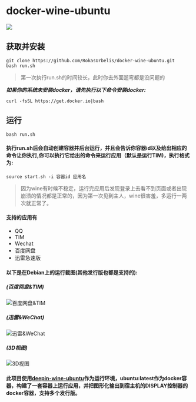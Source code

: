 # docker-wine-ubuntu
[![](https://img.shields.io/badge/wine.svg)](https://nmap.org)
## 获取并安装
```shell
git clone https://github.com/RokasUrbelis/docker-wine-ubuntu.git
bash run.sh
``` 
>第一次执行run.sh的时间较长，此时你去外面遛弯都是没问题的


***如果你的系统未安装docker，请先执行以下命令安装docker:***
```shell
curl -fsSL https://get.docker.io|bash
```
## 运行

```shell
bash run.sh
```
#### 执行run.sh后会自动创建容器并后台运行，并且会告诉你容器id以及给出相应的命令让你执行,你可以执行它给出的命令来运行应用（默认是运行TIM)，执行格式为:
```shell
source start.sh -i 容器id 应用名
```
>因为wine有时候不稳定，运行完应用后发现登录上去看不到页面或者出现崩溃的情况都是正常的，因为第一次见到主人，wine很害羞，多运行一两次就正常了。


#### 支持的应用有
- QQ
- TIM
- Wechat
- 百度网盘
- 迅雷急速版

#### 以下是在Debian上的运行截图(其他发行版也都是支持的):
##### (百度网盘&TIM)
![百度网盘&TIM](https://raw.githubusercontent.com/RokasUrbelis/docker-wine-ubuntu/master/screen/screen01.png)
##### (迅雷&WeChat)
![迅雷&WeChat](https://raw.githubusercontent.com/RokasUrbelis/docker-wine-ubuntu/master/screen/screen02.png)
##### (3D视图)
![3D视图](https://raw.githubusercontent.com/RokasUrbelis/docker-wine-ubuntu/master/screen/screen03.png)
#### 此项目使用[deepin-wine-ubuntu](https://github.com/wszqkzqk/deepin-wine-ubuntu)作为运行环境，ubuntu:latest作为docker容器，构建了一套容器上运行应用，并把图形化输出到宿主机的DISPLAY控制器的docker容器，支持多个发行版。

